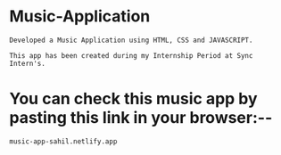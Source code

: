 # Music-Application
`Developed a Music Application using HTML, CSS and JAVASCRIPT.`

`This app has been created during my Internship Period at Sync Intern's.`

# You can check this music app by pasting this link in your browser:--

`music-app-sahil.netlify.app`
